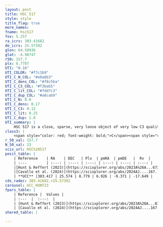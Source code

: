 ```yaml
---
layout: post
title: HSC 517
style: style
title_flag: true
more_names: 
fname: hsc517
fov: 5.257
ra_icrs: 303.41682
de_icrs: 25.57392
glon: 64.58936
glat: -4.98747
r50: 157.7
plx: 8.7787
UTI: "0.16"
UTI_COLOR: "#f7c3b9"
UTI_C_N_COL: "#e0a6b3"
UTI_C_dens_COL: "#f8c5ba"
UTI_C_C3_COL: "#f3bab5"
UTI_C_lit_COL: "#fdd7c3"
UTI_C_dup_COL: "#a6cab9"
UTI_C_N: 0.0
UTI_C_dens: 0.17
UTI_C_C3: 0.12
UTI_C_lit: 0.25
UTI_C_dup: 1.0
UTI_summary: |
    HSC 517 is a close, sparse, very loose object of very low C3 quality. It was recently reported in the literature.<br><br><span style="color: #99180f; font-weight: bold;">Warning: </span>contains less than 25 stars with <i>P>0.5</i> estimated.
class3: |
    <span style="color: red; font-weight: bold;">C</span><span style="color: purple; font-weight: bold;">D</span>
r_50_val: 157.7
N_50_val: 23
scix_url: HSC%20517
posit_table: |
    | Reference    | RA    | DEC   | Plx  | pmRA  | pmDE   |  Rv  |
    | :---         | :---: | :---: | :---: | :---: | :---: | :---: |
    |[Hunt & Reffert (2023)](https://scixplorer.org/abs/2023A%26A...673A.114H) | 304.803 | 24.819 | 9.322 | 6.981 | -9.255 | -23.66 |
    |[Cavallo et al. (2024)](https://scixplorer.org/abs/2024AJ....167...12C) | 299.426 | 27.372 | 9.311 | -- | -- | -- |
    | **UCC** |303.417 | 25.574 | 8.779 | 6.926 | -9.371 | -17.649 | 
cds_radec: 303.41682,+25.57392
carousel: UCC_HUNT23
fpars_table: |
    | Reference |  Values |
    | :---  |  :---:  |
    | [Hunt & Reffert (2023)](https://scixplorer.org/abs/2023A%26A...673A.114H) | `AV50=0.166, diffAV50=0.5, MOD50=5.254, logAge50=7.671` |
    | [Cavallo et al. (2024)](https://scixplorer.org/abs/2024AJ....167...12C) | `AV50=0.71, dMod50=5.24, logAge50=8.09, [Fe/H]50=0.18` |
shared_table: |
    
---
```


